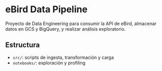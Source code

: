# eBird Data Pipeline

Proyecto de Data Engineering para consumir la API de eBird, almacenar datos en GCS y BigQuery, y realizar análisis exploratorio.

## Estructura
- `src/`: scripts de ingesta, transformación y carga
- `notebooks/`: exploración y profiling